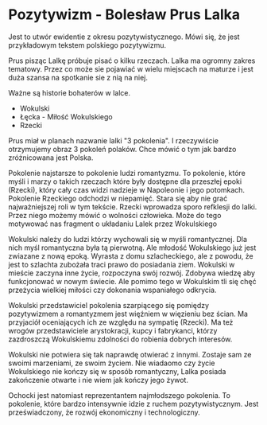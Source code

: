 # Pozytywizm - Bolesław Prus Lalka

Jest to utwór ewidentie z okresu pozytywistycznego. Mówi się, że jest przykładowym tekstem polskiego pozytywizmu.

Prus pisząc Lalkę próbuje pisać o kilku rzeczach. Lalka ma ogromny zakres tematowy. Przez co może sie pojawiać w wielu miejscach na maturze i jest duża szansa na spotkanie sie z nią na niej.

Ważne są historie bohaterów w lalce.

- Wokulski
- Łęcka - Miłość Wokulskiego
- Rzecki

Prus miał w planach nazwanie lalki "3 pokolenia". I rzeczywiście otrzymujemy obraz 3 pokoleń polaków. Chce mówić o tym jak bardzo zróżnicowana jest Polska.

Pokolenie najstarsze to pokolenie ludzi romantyzmu. To pokolenie, które myśli i marzy o takich rzeczach które były dostępne dla przeszłej epoki (Rzecki), który cały czas widzi nadzieje w Napoleonie i jego potomkach. Pokolenie Rzeckiego odchodzi w niepamięć. Stara się aby nie grać najważniejszej roli w tym tekście. Rzecki wprowadza sporo refklesji do lalki. Przez niego możemy mówić o wolności człowieka. Może do tego motywować nas fragment o układaniu Lalek przez Wokulskiego

Wokulski należy do ludzi którzy wychowali się w myśli romantycznej. Dla nich myśl romantyczna była tą pierwotną. Ale młodość Wokulskiego już jest zwiazane z nową epoką. Wyrasta z domu szlacheckiego, ale z powodu, że jest to szlachta zubożała traci prawo do posiadania ziem. Wokulski w mieście zaczyna inne życie, rozpoczyna swój rozwój. Zdobywa wiedzę aby funkcjonować w nowym świecie. Ale pomimo tego w Wokulskim tli się chęć przeżycia wielkiej miłości czy dokonania wspaniałego odkrycia.

Wokulski przedstawiciel pokolenia szarpiącego się pomiędzy pozytywizmem a romantyzmem jest więźniem w więzieniu bez ścian. Ma przyjaciół oceniających ich ze względu na sympatię (Rzecki). Ma też wrogów przedstawiciele arystokracji, kupcy i fabrykanci, którzy zazdroszczą Wokulskiemu zdolności do robienia dobrych interesów.

Wokulski nie potwiera się tak naprawdę otwierać z innymi. Zostaje sam ze swoimi marzeniami, ze swoim życiem. Nie wiadaomo czy życie Wokulskiego nie kończy się w sposób romantyczny, Lalka posiada zakończenie otwarte i nie wiem jak kończy jego żywot.

Ochocki jest natomiast reprezentantem najmłodszego pokolenia. To pokolenie, które bardzo intensywnie idzie z ruchem pozytywistycznym. Jest przeświadczony, że rozwój ekonomiczny i technologiczny.
